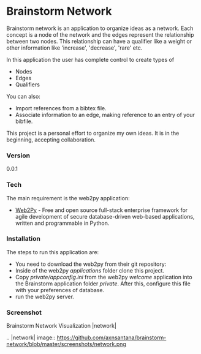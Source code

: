 # Brainstorm Network

Brainstorm network is an application to organize ideas as a network. Each concept is a node of the network and the edges represent the relationship between two nodes. This relationship can have a qualifier like a weight or other information like 'increase', 'decrease', 'rare' etc.

In this application the user has complete control to create types of
  - Nodes
  - Edges
  - Qualifiers

You can also:
  - Import references from a bibtex file.
  - Associate information to an edge, making reference to an entry of your bibfile.

This project is a personal effort to organize my own ideas.
It is in the beginning, accepting collaboration.

### Version
0.0.1

### Tech

The main requirement is the web2py application:
* [Web2Py](https://github.com/web2py/web2py/) - Free and open source full-stack enterprise framework for agile development of secure database-driven web-based applications, written and programmable in Python.

### Installation

The steps to run this application are:
- You need to download the web2py from their git repository:
- Inside of the web2py *applications* folder clone this project.
- Copy *private/appconfig.ini* from the web2py *welcome* application into the Brainstorm application folder *private*. After this, configure this file with your preferences of database.
- run the web2py server.

### Screenshot

Brainstorm Network Visualization
|network|



.. |network| image:: https://github.com/axnsantana/brainstorm-network/blob/master/screenshots/network.png
